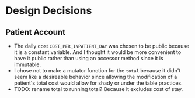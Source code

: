 # Design Decisions

## Patient Account
* The daily cost `COST_PER_INPATIENT_DAY` was chosen to be public because it is a constant variable. And I thought it would be more convenient to have it public rather than using an accessor method since it is immutable.
* I chose not to make a mutator function for the `total` because it didn't seem like a desireable behavior since allowing the modification of a patient's total cost would allow for shady or under the table practices. 
* TODO: rename total to running total? Because it excludes cost of stay.
